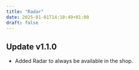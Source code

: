 ```yaml
---
title: "Radar"
date: 2025-01-01T14:10:49+01:00
draft: false
---
```


## Update v1.1.0

- Added Radar to always be available in the shop.
